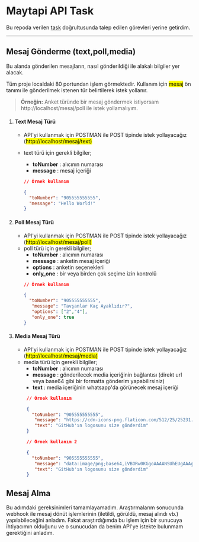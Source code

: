 # Maytapi API Task

Bu repoda verilen [task](https://docs.google.com/document/d/1E6NPFkdZBhbjoOd2m-8rq8qbkEP5eU2wEMT_YXOQxxg/edit?tab=t.0) doğrultusunda talep edilen görevleri yerine getirdim.

***

## Mesaj Gönderme (text,poll,media)

Bu alanda gönderilen mesajların, nasıl gönderildiği ile alakalı bilgiler yer alacak.

Tüm proje localdaki 80 portundan işlem görmektedir.
Kullanım için <mark>mesaj</mark> ön tanımı ile gönderilmek istenen tür belirtilerek istek yollanır.

>**Örneğin:** Anket türünde bir mesaj göndermek istiyorsam http://localhost/mesaj/poll ile istek yollamalıyım.

1. #### Text Mesaj Türü
    * API'yi kullanmak için POSTMAN ile POST tipinde istek yollayacağız 
(<mark>http://localhost/mesaj/text<mark>)
    * text türü için gerekli bilgiler; 
       * **toNumber** : alıcının numarası
       * **message** : mesaj içeriği 
     
       ```json
       // Örnek kullanım

       {
         "toNumber": "905555555555",
         "message": "Hello World!"
       }
       ```
2. #### Poll Mesaj Türü
    * API'yi kullanmak için POSTMAN ile POST tipinde istek yollayacağız 
(<mark>http://localhost/mesaj/poll<mark>)
    * poll türü için gerekli bilgiler; 
       * **toNumber** : alıcının numarası
       * **message** : anketin mesaj içeriği 
       * **options** : anketin seçenekleri
       * **only_one** : bir veya birden çok seçime izin kontrolü      
       ```json
       // Örnek kullanım

       {
         "toNumber": "905555555555",
          "message": "Tavşanlar Kaç Ayaklıdır?",
          "options": ["2","4"],
          "only_one": true
       }
       ```
3. #### Media Mesaj Türü
    * API'yi kullanmak için POSTMAN ile POST tipinde istek yollayacağız 
(<mark>http://localhost/mesaj/media<mark>)
    * media türü için gerekli bilgiler; 
       * **toNumber** : alıcının numarası
       * **message** : gönderilecek media içeriğinin bağlantısı (direkt url veya base64 gibi bir formatta gönderim yapabilirsiniz)
       * **text** : media içeriğinin whatsapp'da görünecek mesaj içeriği
      ```json
       // Örnek kullanım

       {
         "toNumber": "905555555555",
          "message": "https://cdn-icons-png.flaticon.com/512/25/25231.png",
          "text": "GitHub'ın logosunu size gönderdim"
       }
      ```
      ```json
       // Örnek kullanım 2

       {
         "toNumber": "905555555555",
          "message": "data:image/png;base64,iVBORw0KGgoAAAANSUhEUgAAAgAAAAIACAMAAADDpiTIAA...",
          "text": "GitHub'ın logosunu size gönderdim"
       }
   
## Mesaj Alma

Bu adımdaki gereksinimleri tamamlayamadım. Araştırmalarım sonucunda webhook ile mesaj dönüt işlemlerinin (iletildi,  görüldü, mesaj alındı vb.) yapılabileceğini anladım. Fakat araştırdığımda bu işlem için bir sunucuya ihtiyacımın olduğunu ve o sunucudan da benim API'ye istekte bulunmam gerektiğini anladım.

